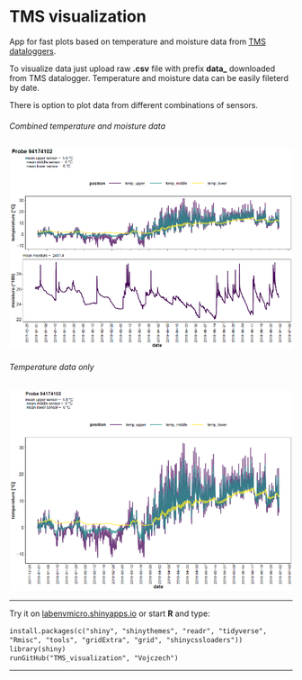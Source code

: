 # TMS visualization
App for fast plots based on temperature and moisture data from [TMS dataloggers](https://tomst.com/web/en/systems/tms/tms-3/).

To visualize data just upload raw **.csv** file with prefix **data_** downloaded from TMS datalogger. Temperature and moisture data can be easily fileterd by date.

There is option to plot data from different combinations of sensors.

###### Combined temperature and moisture data ######
<img src="/data_94174102_0_combined.png" width="600">

###### Temperature data only ######
<img src="/data_94174102_0_temperature.png" width="600">

---
Try it on [labenvmicro.shinyapps.io](https://labenvmicro.shinyapps.io/TMS_app/) or start **R** and type:
```
install.packages(c("shiny", "shinythemes", "readr", "tidyverse", "Rmisc", "tools", "gridExtra", "grid", "shinycssloaders"))
library(shiny)
runGitHub("TMS_visualization", "Vojczech") 
```
---